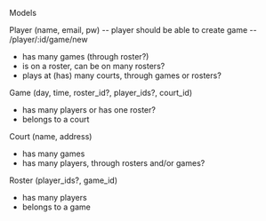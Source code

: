 Models

Player (name, email, pw) -- player should be able to create game -- /player/:id/game/new
- has many games (through roster?)
- is on a roster, can be on many rosters?
- plays at (has) many courts, through games or rosters?

Game (day, time, roster_id?, player_ids?, court_id)
- has many players or has one roster?
- belongs to a court

Court (name, address)
- has many games
- has many players, through rosters and/or games?

Roster (player_ids?, game_id)
- has many players
- belongs to a game